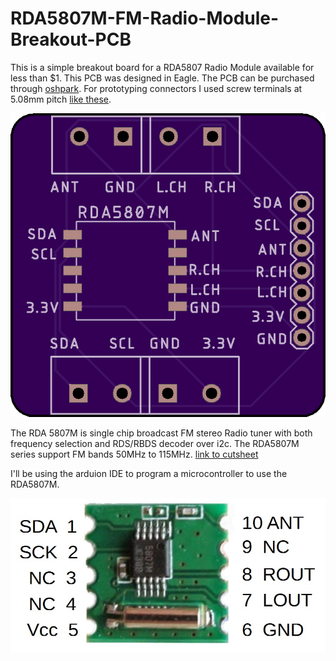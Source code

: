 # RDA5807M-FM-Radio-Module-Breakout-PCB

This is a simple breakout board for a RDA5807 Radio Module available for less than $1. This PCB was designed in Eagle. The PCB can be purchased through [oshpark](https://oshpark.com/shared_projects/gvh1B0PT). For prototyping connectors I used screw terminals at 5.08mm pitch [like these](https://www.aliexpress.com/wholesale?catId=0&initiative_id=SB_20190221213812&SearchText=screw+terminal+block+5.08mm).

![top view](https://github.com/hydronics2/RDA5807M-FM-Radio-Module-Breakout-PCB/blob/master/top_view.png)

The RDA 5807M is single chip broadcast FM stereo Radio tuner with both frequency selection and RDS/RBDS decoder over i2c. The RDA5807M series support FM bands 50MHz to 115MHz. [link to cutsheet](http://cxem.net/tuner/files/tuner84_RDA5807M_datasheet_v1.pdf)

I'll be using the arduion IDE to program a microcontroller to use the RDA5807M.

![RDA5807](https://github.com/hydronics2/RDA5807M-FM-Radio-Module-Breakout-PCB/blob/master/RDA5807M.jpg)


